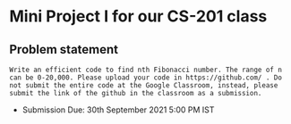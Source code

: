 # Mini Project I for our CS-201 class

## Problem statement

    Write an efficient code to find nth Fibonacci number. The range of n can be 0-20,000. Please upload your code in https://github.com/ . Do not submit the entire code at the Google Classroom, instead, please submit the link of the github in the classroom as a submission.

- Submission Due: 30th September 2021 5:00 PM IST
